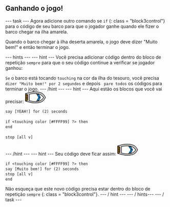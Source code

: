 ## Ganhando o jogo!

\--- task \--- Agora adicione outro comando se ` if ` {: class = "block3control"} para o código de seu barco para que o jogador ganhe quando ele fizer o barco chegar na ilha amarela.

Quando o barco chegar à ilha deserta amarela, o jogo deve dizer "Muito bem!" e então terminar o jogo.

\--- hints \--- \--- hint \--- Você precisa adicionar código dentro do bloco de repetição `sempre` para que o seu código continue a verificar se jogador ganhou:

`Se` o barco está tocando `touching` na cor da ilha do tesouro, você precisa `dizer "Muito bem!" por 2 segundos` e depois ` pare todos` os códigos para terminar o jogo. \--- /hint \--- \--- hint \--- Aqui estão os blocos que você vai precisar: ![boat-sprite](images/boat_resize.png)

```blocks3
say [YEAH!] for (2) seconds

if <touching color [#FFFF99] ?> then
end

stop [all v]

```

\--- /hint \--- \--- hint \--- Seu código deve ficar assim: ![boat-sprite](images/boat_resize.png)

```blocks3
if <touching color [#FFFF99] ?> then
say [Muito bem!] for (2) seconds
stop [all v]
end
```

Não esqueça que este novo código precisa estar dentro do bloco de repetição `sempre` {: class = "block3control"}. \--- / hint \--- \--- / hints\--- \--- / task \---